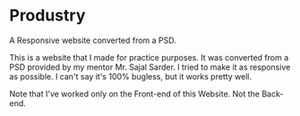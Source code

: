 # Produstry
A Responsive website converted from a PSD.

This is a website that I made for practice purposes. It was converted from a PSD provided by my mentor Mr. Sajal Sarder. I tried to make it as responsive as possible. I can't say it's 100% bugless, but it works pretty well.

Note that I've worked only on the Front-end of this Website. Not the Back-end.
